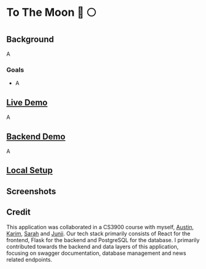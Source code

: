 # To The Moon 🚀 🌕

## Background

A

### Goals

* A

## [Live Demo](https://career-fairs-connect.netlify.app/landing)

A

## [Backend Demo](https://tothemoon-api.herokuapp.com/)

A

## [Local Setup](https://github.com/sseanik/To-the-Moon/blob/main/LOCAL_SETUP.md)



## Screenshots



## Credit

This application was collaborated in a CS3900 course with myself, [Austin](https://github.com/AJLandry1000000000), [Karim](https://github.com/karim-saad), [Sarah](https://github.com/serahtan) and [Junji](https://github.com/pul-s4r). Our tech stack primarily consists of React for the frontend, Flask for the backend and PostgreSQL for the database. I primarily contributed towards the backend and data layers of this application, focusing on swagger documentation, database management and news related endpoints.

